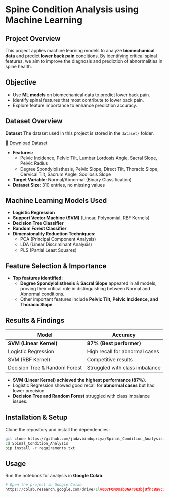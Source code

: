 # Spine Condition Analysis using Machine Learning

## **Project Overview**
This project applies machine learning models to analyze **biomechanical data** and predict **lower back pain** conditions. By identifying critical spinal features, we aim to improve the diagnosis and prediction of abnormalities in spine health.

## **Objective**
- Use **ML models** on biomechanical data to predict lower back pain.
- Identify spinal features that most contribute to lower back pain.
- Explore feature importance to enhance prediction accuracy.

## **Dataset Overview**
**Dataset**
The dataset used in this project is stored in the `dataset/` folder.

🔗 [Download Dataset](https://github.com/jadavbindupriya/Spinal_Condition_Analysis/blob/main/dataset/Dataset_spine.csv)

- **Features:**
  - Pelvic Incidence, Pelvic Tilt, Lumbar Lordosis Angle, Sacral Slope, Pelvic Radius
  - Degree Spondylolisthesis, Pelvic Slope, Direct Tilt, Thoracic Slope, Cervical Tilt, Sacrum Angle, Scoliosis Slope
- **Target Variable:** Normal/Abnormal (Binary Classification)
- **Dataset Size:** 310 entries, no missing values

## **Machine Learning Models Used**
- **Logistic Regression**
- **Support Vector Machine (SVM)** (Linear, Polynomial, RBF Kernels)
- **Decision Tree Classifier**
- **Random Forest Classifier**
- **Dimensionality Reduction Techniques:**
  - PCA (Principal Component Analysis)
  - LDA (Linear Discriminant Analysis)
  - PLS (Partial Least Squares)

## **Feature Selection & Importance**
- **Top features identified:**
  - **Degree Spondylolisthesis** & **Sacral Slope** appeared in all models, proving their critical role in distinguishing between Normal and Abnormal conditions.
  - Other important features include **Pelvic Tilt, Pelvic Incidence, and Thoracic Slope**.

## **Results & Findings**
| Model | Accuracy |
|--------|---------|
| **SVM (Linear Kernel)** | **87% (Best performer)** |
| Logistic Regression | High recall for abnormal cases |
| SVM (RBF Kernel) | Competitive results |
| Decision Tree & Random Forest | Struggled with class imbalance |

- **SVM (Linear Kernel) achieved the highest performance (87%)**.
- Logistic Regression showed good recall for **abnormal cases** but had lower precision.
- **Decision Tree and Random Forest** struggled with class imbalance issues.



## **Installation & Setup**
Clone the repository and install the dependencies:
```bash
git clone https://github.com/jadavbindupriya/Spinal_Condition_Analysis.git
cd Spinal_Condition_Analysis
pip install -r requirements.txt
```

## **Usage**
Run the notebook for analysis in **Google Colab**:
```python
# Open the project in Google Colab
https://colab.research.google.com/drive/1lv0D7FOM0msb3GAr0K3bjUfhcBavC7HW
```




